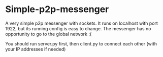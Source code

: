 # Simple-p2p-messenger

A very simple p2p messenger with sockets. It runs on localhost with port 1922, but its running config is easy to change. The messenger has no opportunity to go to the global network :(

You should run server.py first, then client.py to connect each other (with your IP addresses if needed)

